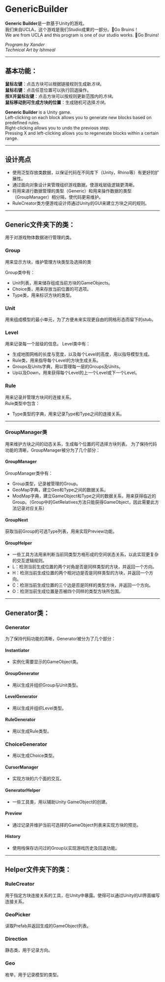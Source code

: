 # GenericBuilder

**Generic Builder**是一款基于Unity的游戏。  
我们来自UCLA，这个游戏是我们Studio成果的一部分。🐻Go Bruins！   
We are from UCLA and this program is one of our studio works. 🐻Go Bruins! 

*Program by Xander*  
*Technical Art by Ishmeal*

---

## 基本功能：  

**鼠标左键**：点击方块可以根据链接规则生成新*方块*。  
**鼠标右键**：点击任意位置可以执行回退操作。  
**按X并鼠标左键**：点击方块可以按规则更新范围内的*方块*。  
**鼠标移动到可生成方块的位置**：生成随机可选择*方块*。

**Generic Builder** is a Unity game.  
Left-clicking on each block allows you to generate new blocks based on predefined rules.  
Right-clicking allows you to undo the previous step.  
Pressing X and left-clicking allows you to regenerate blocks within a certain range.  

---

## 设计亮点  
- 使用泛型存放类数据，以保证代码在不同库下（Unity，Rhino等）有更好的扩展性。  
- 通过面向对象设计来管理组织游戏数据，使游戏层级逻辑更清晰。 
- 将用来进行数据管理的类型（Generic）和用来操作数据的类型（GroupManager）相分隔，使代码更易维护。  
- RuleCreator类方便游戏设计师通过Unity的GUI来建立方块之间的规则。 

---

## Generic文件夹下的类：
用于对游戏物体数据进行管理的类。  

### Group
用来显示方块，维护管理方块类型及选择的类  

Group类中有：
 - Unit列表，用来储存组成当前方块的GameObjects。 
 - Choice类，用来存放当前位置的可选项。  
 - Type类，用来标识方块的类型。 

### Unit  
用来组成模型的最小单元，为了方便未来实现更自由的网格形态而留下的stub。 

### Level
用来记录每一个层级的信息。 
Level类中有： 
- 生成地图网格的长度与宽度，以及每个Level的高度，用以指导模型生成。 
- Rule类，用来指导每个Level的方块生成关系。 
- Groups及Units字典，用以管理每一层的Groups及Units。  
- Up以及Down，用来获得每个Level的上一个Level或下一个Level。 

### Rule  
用来记录并管理方块间的连接关系。  
Rule类型中包含：  
- Type类型的字典，用来记录Type和Type之间的连接关系。 


---

### GroupManager类   

用来维护方块之间的动态关系，生成每个位置的可选择方块列表。 
为了保持代码功能的清晰，GroupManager被分为了几个部分：   

#### GroupManager 

GroupManager类中有：  
- Group类型，记录被管理的Group。  
- GeoMap字典，建立Geo和Type之间的数据关系。 
- ModMap字典，建立GameObject和Type之间的数据关系，用来获得临近的Group。（Group中的GetRelatives方法只能获得GameObject，因此需要此方法记录对应关系） 

#### GroupNext

获取当前Group的可选Type列表，用来实现Preview功能。

#### GroupHelper
- 一些工具方法用来判断当前同类型方格形成的空间状态关系，以此实现更复杂的交互逻辑规则。 
- L：检测当前生成位置的两个对角是否是同样类型的方块，并返回一个方向。  
- H：检测当前生成位置的两个相对边是否是同样类型的方块，并返回一个方向。  
- C：检测当前生成位置的三个边是否是同样的类型方块，并返回一个方向。  
- O：检测当前生成位置是否被四个同样的类型方块所包围。 

---

## Generator类：  

### Generator
为了保持代码功能的清晰，Generator被分为了几个部分：
#### Instantiator
- 实例化需要显示的GameObject类。
#### GroupGenerator
- 用以生成并组织Group与Unit类型。
#### LevelGenerator
- 用以生成并组织Level类型。
#### RuleGenerator
- 用以生成Rule类型。
### ChoiceGenerator
- 用以生成Choice类型。
#### CursorManager
- 实现方块的六个面的交互。
#### GeneratorHelper
- 一些工具类，用以辅助Unity GameObject的创建。
#### Preview
- 通过记录并维护当前可选择的GameObject列表来实现方块的预览。
#### History
- 使用栈保存访问过的Group以实现游戏历史及回退功能。

---

## Helper文件夹下的类：
### RuleCreator

用于指定方块连接关系的工具，在Unity中暴露。使得可以通过Unity的UI界面编写连接关系。 

### GeoPicker
读取Prefab并返回生成的GameObject列表。 

### Direction
静态类，用于记录方向。 

### Geo
枚举，用于记录模型的类型。 
